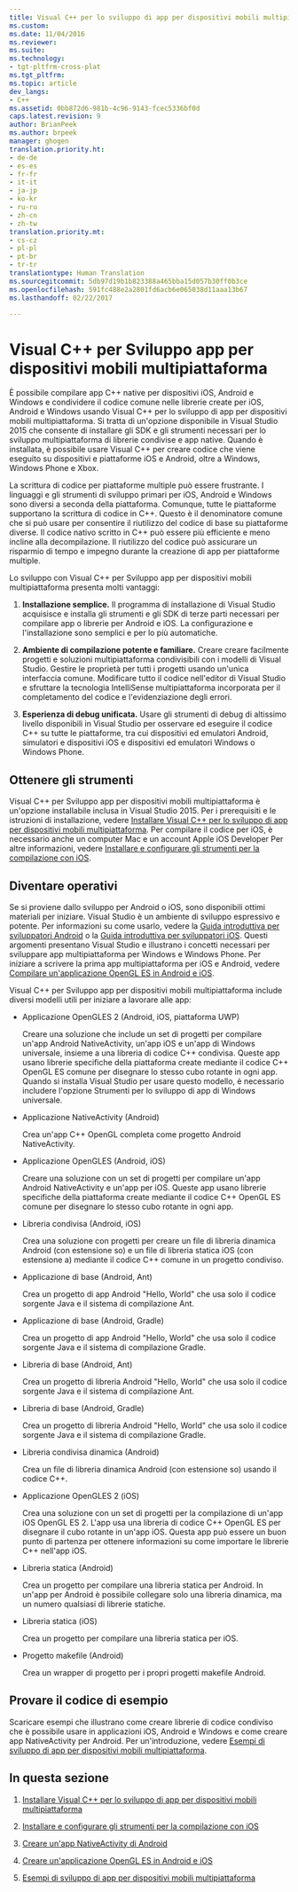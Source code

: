 ```yaml
---
title: Visual C++ per lo sviluppo di app per dispositivi mobili multipiattaforma | Microsoft Docs
ms.custom: 
ms.date: 11/04/2016
ms.reviewer: 
ms.suite: 
ms.technology:
- tgt-pltfrm-cross-plat
ms.tgt_pltfrm: 
ms.topic: article
dev_langs:
- C++
ms.assetid: 0bb872d6-981b-4c96-9143-fcec5336bf0d
caps.latest.revision: 9
author: BrianPeek
ms.author: brpeek
manager: ghogen
translation.priority.ht:
- de-de
- es-es
- fr-fr
- it-it
- ja-jp
- ko-kr
- ru-ru
- zh-cn
- zh-tw
translation.priority.mt:
- cs-cz
- pl-pl
- pt-br
- tr-tr
translationtype: Human Translation
ms.sourcegitcommit: 5db97d19b1b823388a465bba15d057b30ff0b3ce
ms.openlocfilehash: 591fc488e2a2801fd6acb6e065038d11aaa13b67
ms.lasthandoff: 02/22/2017

---
```

# <a name="visual-c-for-cross-platform-mobile-development"></a>Visual C++ per Sviluppo app per dispositivi mobili multipiattaforma
È possibile compilare app C++ native per dispositivi iOS, Android e Windows e condividere il codice comune nelle librerie create per iOS, Android e Windows usando Visual C++ per lo sviluppo di app per dispositivi mobili multipiattaforma. Si tratta di un'opzione disponibile in Visual Studio 2015 che consente di installare gli SDK e gli strumenti necessari per lo sviluppo multipiattaforma di librerie condivise e app native. Quando è installata, è possibile usare Visual C++ per creare codice che viene eseguito su dispositivi e piattaforme iOS e Android, oltre a Windows, Windows Phone e Xbox.  
  
 La scrittura di codice per piattaforme multiple può essere frustrante. I linguaggi e gli strumenti di sviluppo primari per iOS, Android e Windows sono diversi a seconda della piattaforma. Comunque, tutte le piattaforme supportano la scrittura di codice in C++. Questo è il denominatore comune che si può usare per consentire il riutilizzo del codice di base su piattaforme diverse. Il codice nativo scritto in C++ può essere più efficiente e meno incline alla decompilazione. Il riutilizzo del codice può assicurare un risparmio di tempo e impegno durante la creazione di app per piattaforme multiple.  
  
 Lo sviluppo con Visual C++ per Sviluppo app per dispositivi mobili multipiattaforma presenta molti vantaggi:  
  
1.  **Installazione semplice.** Il programma di installazione di Visual Studio acquisisce e installa gli strumenti e gli SDK di terze parti necessari per compilare app o librerie per Android e iOS. La configurazione e l'installazione sono semplici e per lo più automatiche.  
  
2.  **Ambiente di compilazione potente e familiare.** Creare creare facilmente progetti e soluzioni multipiattaforma condivisibili con i modelli di Visual Studio. Gestire le proprietà per tutti i progetti usando un'unica interfaccia comune. Modificare tutto il codice nell'editor di Visual Studio e sfruttare la tecnologia IntelliSense multipiattaforma incorporata per il completamento del codice e l'evidenziazione degli errori.  
  
3.  **Esperienza di debug unificata.** Usare gli strumenti di debug di altissimo livello disponibili in Visual Studio per osservare ed eseguire il codice C++ su tutte le piattaforme, tra cui dispositivi ed emulatori Android, simulatori e dispositivi iOS e dispositivi ed emulatori Windows o Windows Phone.  
  
## <a name="get-the-tools"></a>Ottenere gli strumenti  
 Visual C++ per Sviluppo app per dispositivi mobili multipiattaforma è un'opzione installabile inclusa in Visual Studio 2015. Per i prerequisiti e le istruzioni di installazione, vedere [Installare Visual C++ per lo sviluppo di app per dispositivi mobili multipiattaforma](../cross-platform/install-visual-cpp-for-cross-platform-mobile-development.md). Per compilare il codice per iOS, è necessario anche un computer Mac e un account Apple iOS Developer Per altre informazioni, vedere [Installare e configurare gli strumenti per la compilazione con iOS](../cross-platform/install-and-configure-tools-to-build-using-ios.md).  
  
## <a name="come-up-to-speed"></a>Diventare operativi  
 Se si proviene dallo sviluppo per Android o iOS, sono disponibili ottimi materiali per iniziare. Visual Studio è un ambiente di sviluppo espressivo e potente. Per informazioni su come usarlo, vedere la [Guida introduttiva per sviluppatori Android](https://msdn.microsoft.com/en-us/library/windows/apps/dn275875.aspx) o la [Guida introduttiva per sviluppatori iOS](https://msdn.microsoft.com/en-us/library/windows/apps/xaml/jj657966.aspx). Questi argomenti presentano Visual Studio e illustrano i concetti necessari per sviluppare app multipiattaforma per Windows e Windows Phone. Per iniziare a scrivere la prima app multipiattaforma per iOS e Android, vedere [Compilare un'applicazione OpenGL ES in Android e iOS](../cross-platform/build-an-opengl-es-application-on-android-and-ios.md).  
  
 Visual C++ per Sviluppo app per dispositivi mobili multipiattaforma include diversi modelli utili per iniziare a lavorare alle app:  
  
-   Applicazione OpenGLES 2 (Android, iOS, piattaforma UWP)  
  
     Creare una soluzione che include un set di progetti per compilare un'app Android NativeActivity, un'app iOS e un'app di Windows universale, insieme a una libreria di codice C++ condivisa. Queste app usano librerie specifiche della piattaforma create mediante il codice C++ OpenGL ES comune per disegnare lo stesso cubo rotante in ogni app. Quando si installa Visual Studio per usare questo modello, è necessario includere l'opzione Strumenti per lo sviluppo di app di Windows universale.  
  
-   Applicazione NativeActivity (Android)  
  
     Crea un'app C++ OpenGL completa come progetto Android NativeActivity.  
  
-   Applicazione OpenGLES (Android, iOS)  
  
     Creare una soluzione con un set di progetti per compilare un'app Android NativeActivity e un'app per iOS. Queste app usano librerie specifiche della piattaforma create mediante il codice C++ OpenGL ES comune per disegnare lo stesso cubo rotante in ogni app.  
  
-   Libreria condivisa (Android, iOS)  
  
     Crea una soluzione con progetti per creare un file di libreria dinamica Android (con estensione so) e un file di libreria statica iOS (con estensione a) mediante il codice C++ comune in un progetto condiviso.  
  
-   Applicazione di base (Android, Ant)  
  
     Crea un progetto di app Android "Hello, World" che usa solo il codice sorgente Java e il sistema di compilazione Ant.  
  
-   Applicazione di base (Android, Gradle)  
  
     Crea un progetto di app Android "Hello, World" che usa solo il codice sorgente Java e il sistema di compilazione Gradle.  
  
-   Libreria di base (Android, Ant)  
  
     Crea un progetto di libreria Android "Hello, World" che usa solo il codice sorgente Java e il sistema di compilazione Ant.  
  
-   Libreria di base (Android, Gradle)  
  
     Crea un progetto di libreria Android "Hello, World" che usa solo il codice sorgente Java e il sistema di compilazione Gradle.  
  
-   Libreria condivisa dinamica (Android)  
  
     Crea un file di libreria dinamica Android (con estensione so) usando il codice C++.  
  
-   Applicazione OpenGLES 2 (iOS)  
  
     Crea una soluzione con un set di progetti per la compilazione di un'app iOS OpenGL ES 2. L'app usa una libreria di codice C++ OpenGL ES per disegnare il cubo rotante in un'app iOS. Questa app può essere un buon punto di partenza per ottenere informazioni su come importare le librerie C++ nell'app iOS.  
  
-   Libreria statica (Android)  
  
     Crea un progetto per compilare una libreria statica per Android. In un'app per Android è possibile collegare solo una libreria dinamica, ma un numero qualsiasi di librerie statiche.  
  
-   Libreria statica (iOS)  
  
     Crea un progetto per compilare una libreria statica per iOS.  
  
-   Progetto makefile (Android)  
  
     Crea un wrapper di progetto per i propri progetti makefile Android.  
  
## <a name="try-out-sample-code"></a>Provare il codice di esempio  
 Scaricare esempi che illustrano come creare librerie di codice condiviso che è possibile usare in applicazioni iOS, Android e Windows e come creare app NativeActivity per Android. Per un'introduzione, vedere [Esempi di sviluppo di app per dispositivi mobili multipiattaforma](../cross-platform/cross-platform-mobile-development-examples.md).  
  
## <a name="in-this-section"></a>In questa sezione  
  
1.  [Installare Visual C++ per lo sviluppo di app per dispositivi mobili multipiattaforma](../cross-platform/install-visual-cpp-for-cross-platform-mobile-development.md)  
  
2.  [Installare e configurare gli strumenti per la compilazione con iOS](../cross-platform/install-and-configure-tools-to-build-using-ios.md)  
  
3.  [Creare un'app NativeActivity di Android](../cross-platform/create-an-android-native-activity-app.md)  
  
4.  [Creare un'applicazione OpenGL ES in Android e iOS](../cross-platform/build-an-opengl-es-application-on-android-and-ios.md)  
  
5.  [Esempi di sviluppo di app per dispositivi mobili multipiattaforma](../cross-platform/cross-platform-mobile-development-examples.md)
